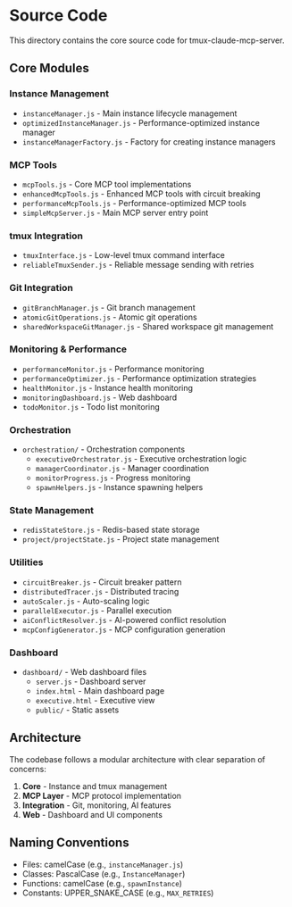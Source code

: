# Source Code

This directory contains the core source code for tmux-claude-mcp-server.

## Core Modules

### Instance Management
- `instanceManager.js` - Main instance lifecycle management
- `optimizedInstanceManager.js` - Performance-optimized instance manager
- `instanceManagerFactory.js` - Factory for creating instance managers

### MCP Tools
- `mcpTools.js` - Core MCP tool implementations
- `enhancedMcpTools.js` - Enhanced MCP tools with circuit breaking
- `performanceMcpTools.js` - Performance-optimized MCP tools
- `simpleMcpServer.js` - Main MCP server entry point

### tmux Integration
- `tmuxInterface.js` - Low-level tmux command interface
- `reliableTmuxSender.js` - Reliable message sending with retries

### Git Integration
- `gitBranchManager.js` - Git branch management
- `atomicGitOperations.js` - Atomic git operations
- `sharedWorkspaceGitManager.js` - Shared workspace git management

### Monitoring & Performance
- `performanceMonitor.js` - Performance monitoring
- `performanceOptimizer.js` - Performance optimization strategies
- `healthMonitor.js` - Instance health monitoring
- `monitoringDashboard.js` - Web dashboard
- `todoMonitor.js` - Todo list monitoring

### Orchestration
- `orchestration/` - Orchestration components
  - `executiveOrchestrator.js` - Executive orchestration logic
  - `managerCoordinator.js` - Manager coordination
  - `monitorProgress.js` - Progress monitoring
  - `spawnHelpers.js` - Instance spawning helpers

### State Management
- `redisStateStore.js` - Redis-based state storage
- `project/projectState.js` - Project state management

### Utilities
- `circuitBreaker.js` - Circuit breaker pattern
- `distributedTracer.js` - Distributed tracing
- `autoScaler.js` - Auto-scaling logic
- `parallelExecutor.js` - Parallel execution
- `aiConflictResolver.js` - AI-powered conflict resolution
- `mcpConfigGenerator.js` - MCP configuration generation

### Dashboard
- `dashboard/` - Web dashboard files
  - `server.js` - Dashboard server
  - `index.html` - Main dashboard page
  - `executive.html` - Executive view
  - `public/` - Static assets

## Architecture

The codebase follows a modular architecture with clear separation of concerns:

1. **Core** - Instance and tmux management
2. **MCP Layer** - MCP protocol implementation
3. **Integration** - Git, monitoring, AI features
4. **Web** - Dashboard and UI components

## Naming Conventions

- Files: camelCase (e.g., `instanceManager.js`)
- Classes: PascalCase (e.g., `InstanceManager`)
- Functions: camelCase (e.g., `spawnInstance`)
- Constants: UPPER_SNAKE_CASE (e.g., `MAX_RETRIES`)